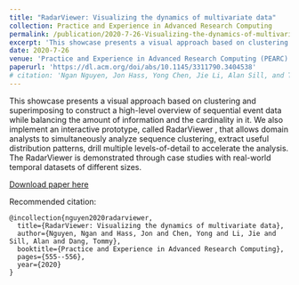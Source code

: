 ```yaml
---
title: "RadarViewer: Visualizing the dynamics of multivariate data"
collection: Practice and Experience in Advanced Research Computing
permalink: /publication/2020-7-26-Visualizing-the-dynamics-of-multivariate-data
excerpt: 'This showcase presents a visual approach based on clustering and superimposing to construct a high-level overview of sequential event data while balancing the amount of information and the cardinality in it. We also implement an interactive prototype, called RadarViewer, that allows domain analysts to simultaneously analyze sequence clustering, extract useful distribution patterns, drill multiple levels-of-detail to accelerate the analysis. The RadarViewer is demonstrated through case studies with real-world temporal datasets of different sizes.'
date: 2020-7-26
venue: 'Practice and Experience in Advanced Research Computing (PEARC)'
paperurl: 'https://dl.acm.org/doi/abs/10.1145/3311790.3404538'
# citation: 'Ngan Nguyen, Jon Hass, Yong Chen, Jie Li, Alan Sill, and Tommy Dang. 2020. RadarViewer : Visualizing the dynamics of multivariate data. Practice and Experience in Advanced Research Computing. Association for Computing Machinery, New York, NY, USA, 555–556. DOI:https://doi-org.lib-e2.lib.ttu.edu/10.1145/3311790.3404538'
---
```

This showcase presents a visual approach based on clustering and superimposing to construct a high-level overview of sequential event data while balancing the amount of information and the cardinality in it. We also implement an interactive prototype, called RadarViewer , that allows domain analysts to simultaneously analyze sequence clustering, extract useful distribution patterns, drill multiple levels-of-detail to accelerate the analysis. The RadarViewer  is demonstrated through case studies with real-world temporal datasets of different sizes.

[Download paper here](https://artlands.github.io/files/ngan-pearc-2020.pdf)

Recommended citation: 

```
@incollection{nguyen2020radarviewer,
  title={RadarViewer: Visualizing the dynamics of multivariate data},
  author={Nguyen, Ngan and Hass, Jon and Chen, Yong and Li, Jie and Sill, Alan and Dang, Tommy},
  booktitle={Practice and Experience in Advanced Research Computing},
  pages={555--556},
  year={2020}
}
```